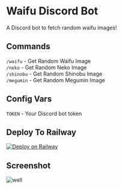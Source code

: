 # Waifu Discord Bot
A Discord bot to fetch random waifu images! 
## Commands

`/waifu` - Get Random Waifu Image
</br>
`/neko` - Get Random Neko Image
</br>
`/shinobu` - Get Random Shinobu Image
</br>
`/megumin` - Get Random Megumin Image


## Config Vars
`TOKEN` - Your Discord bot token

## Deploy To Railway
[![Deploy on Railway](https://railway.app/button.svg)](https://railway.app/new/template?template=https%3A%2F%2Fgithub.com%2FNisarga-Developer%2Fwaifu-bot-discord&envs=TOKEN&TOKENDesc=Your+Discord+Bot+Token)

## Screenshot
![well](https://i.ibb.co/8BLY2Cz/waifupreview.png)

